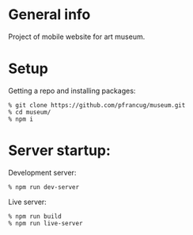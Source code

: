 # General info
Project of mobile website for art museum.

# Setup
Getting a repo and installing packages:
```
% git clone https://github.com/pfrancug/museum.git
% cd museum/
% npm i
```

# Server startup:
Development server:
```
% npm run dev-server
```
Live server:
```
% npm run build
% npm run live-server
```
